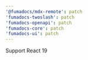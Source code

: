 ```yaml
---
'@fumadocs/mdx-remote': patch
'fumadocs-twoslash': patch
'fumadocs-openapi': patch
'fumadocs-core': patch
'fumadocs-ui': patch
---
```


Support React 19
